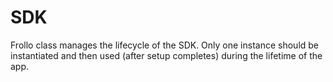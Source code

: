 # SDK

Frollo class manages the lifecycle of the SDK. Only one instance should be instantiated and then used (after setup completes) during the lifetime of the app.